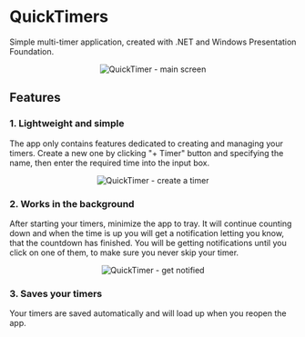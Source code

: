 # QuickTimers
Simple multi-timer application, created with .NET and Windows Presentation Foundation.

<p align="center">
<img src="https://i.imgur.com/GauTsmO.png" alt="QuickTimer - main screen"/>
</p>

## Features
### 1. Lightweight and simple
The app only contains features dedicated to creating and managing your timers. Create a new one by clicking "+ Timer" button and specifying the name, then enter the required time into the input box.

<p align="center">
<img src="https://i.imgur.com/Nm8eFBE.png" alt="QuickTimer - create a timer"/>
</p>

### 2. Works in the background
After starting your timers, minimize the app to tray. It will continue counting down and when the time is up you will get a notification letting you know, that the countdown has finished. You will be getting notifications until you click on one of them, to make sure you never skip your timer.

<p align="center">
<img src="https://i.imgur.com/0W0xz1M.png" alt="QuickTimer - get notified"/>
</p>

### 3. Saves your timers
Your timers are saved automatically and will load up when you reopen the app.
